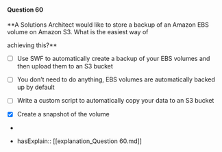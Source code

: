 #### Question  60


**A Solutions Architect would like to store a backup of an Amazon EBS volume on Amazon S3. What is the easiest way of

achieving this?**


- [ ] Use SWF to automatically create a backup of your EBS volumes and then upload them to an S3 bucket


- [ ] You don’t need to do anything, EBS volumes are automatically backed up by default


- [ ] Write a custom script to automatically copy your data to an S3 bucket


- [x] Create a snapshot of the volume


*

- hasExplain:: [[explanation_Question  60.md]]